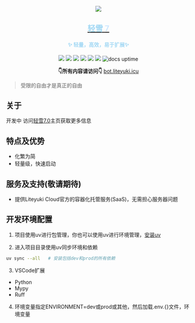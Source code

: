 <div align="center">

[//]: # (<img  src="https://cdn.liteyuki.icu/static/svg/lylogo-full.svg" style="align-content: center; width: 50%; margin-top:10%;" alt="a">)
[![][banner]][liteyuki-link]
<h2><a href="https://bot.liteyuki.icu"> <span style="color: #a2d8f4">轻雪</span> <span style="color: #d0e9ff">7</span></a></h2>
<h4> <span style="color: #a2d8f4">✨ 轻量，高效，易于扩展✨</span></h4>

[![][Liteyuki7.0]][liteyuki-link]
[![][Python3.12+]][python-link]
[![][Usage]][usage-link]
[![][Repo]][repo-link]
[![][Github]][github-link]
[![][LiteyukiLab]][liteyukilab-link]
![docs uptime](https://uptime.liteyuki.icu/api/badge/8/uptime?labelPrefix=Docs+&style=for-the-badge)

**👇所有内容请访问👇**
[bot.liteyuki.icu](https://bot.liteyuki.icu)
</div>

> 受限的自由才是真正的自由

## 关于
开发中
访问[轻雪7.0](https://bot.liteyuki.icu)主页获取更多信息

## 特点及优势

- 化繁为简
- 轻量级，快速启动

## 服务及支持(敬请期待)
- 提供Liteyuki Cloud官方的容器化托管服务(SaaS)，无需担心服务器问题


[Liteyuki7.0]: https://img.shields.io/badge/Liteyuki-7.0-blue?style=for-the-badge

[Python3.12+]: https://img.shields.io/badge/Python-3.12+-blue?style=for-the-badge

[Usage]: https://img.shields.io/badge/主页-文档-blue?style=for-the-badge

[Repo]: https://img.shields.io/badge/官方托管-仓库-blue?style=for-the-badge

[Github]: https://img.shields.io/badge/Github-仓库-blue?style=for-the-badge

[LiteyukiLab]: https://img.shields.io/badge/轻雪社区-官方-blue?style=for-the-badge



[python-link]:https://www.python.org/

[usage-link]:https://bot.liteyuki.icu/

[liteyuki-link]:https://bot.liteyuki.icu/

[repo-link]:https://git.liteyuki.icu/bot/app

[github-link]:https://github.com/LiteyukiStudio/LiteyukiBot

[liteyukilab-link]:https://lab.liteyuki.icu/@LiteyukiBot

[banner]: https://socialify.git.ci/LiteyukiStudio/LiteyukiBot/image?description=1&forks=1&issues=1&Plus&pulls=1&stargazers=1&theme=Auto&logo=https%3a%2f%2fcdn.liteyuki.icu%2fstatic%2fsvg%2flylogo-full.svg

## 开发环境配置

1. 项目使用uv进行包管理，你也可以使用uv进行环境管理，[安装uv](https://docs.astral.sh/uv/#installation)

2. 进入项目目录使用uv同步环境和依赖

```bash
uv sync --all   # 安装包括dev和prod的所有依赖
```

3. VSCode扩展

- Python
- Mypy
- Ruff

4. 环境变量指定ENVIRONMENT=dev或prod或其他，然后加载.env.{}文件，环境变量
